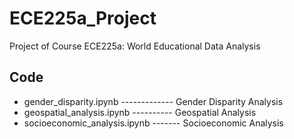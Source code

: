 # ECE225a_Project
Project of Course ECE225a: World Educational Data Analysis

## Code
- gender_disparity.ipynb ------------- Gender Disparity Analysis
- geospatial_analysis.ipynb ---------- Geospatial Analysis
- socioeconomic_analysis.ipynb ------- Socioeconomic Analysis
